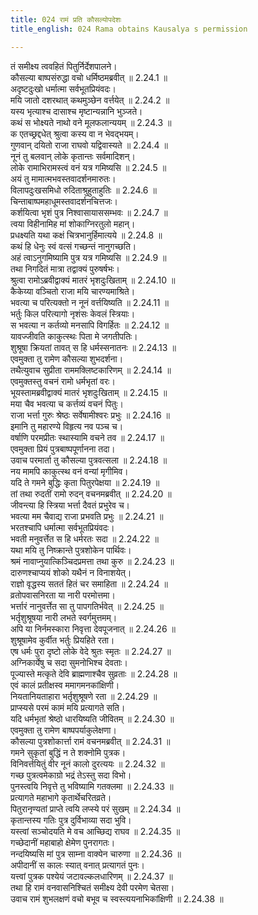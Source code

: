 ```yaml
---
title: 024 रामं प्रति कौसल्योपदेशः
title_english: 024 Rama obtains Kausalya s permission

---
```

<div class="audioEmbed"  caption="श्रीराम-हरिसीताराममूर्ति-घनपाठिभ्यां वचनम्" src="https://archive.org/download/Ramayana-recitation-Sriram-harisItArAmamUrti-Ghanapaati-v2/Kanda_2/Kanda_2_AYK-024-Ramasya_Kousalyopadeshaha.mp3"></div>

  
तं समीक्ष्य त्ववहितं पितुर्निर्देशपालने।  
कौसल्या बाष्पसंरुद्धा वचो धर्मिष्ठमब्रवीत् ॥ 2.24.1 ॥   
अदृष्टदुःखो धर्मात्मा सर्वभूतप्रियंवदः।  
मयि जातो दशरथात् कथमुञ्छेन वर्त्तयेत् ॥ 2.24.2 ॥   
यस्य भृत्याश्च दासाश्च मृष्टान्यन्नानि भुञ्जते।  
कथं स भोक्ष्यते नाथो वने मूलफलान्ययम् ॥ 2.24.3 ॥   
क एतच्छ्रद्दधेत् श्रुत्वा कस्य वा न भेवद्भयम्।  
गुणवान् दयितो राजा राघवो यद्विवास्यते ॥ 2.24.4 ॥   
नूनं तु बलवान् लोके कृतान्तः सर्वमादिशन्।  
लोके रामाभिरामस्त्वं वनं यत्र गमिष्यसि ॥ 2.24.5 ॥   
अयं तु मामात्मभवस्तवादर्शनमारुतः।  
विलापदुःखसमिधो रुदिताश्रुहुताहुतिः ॥ 2.24.6 ॥   
चिन्ताबाष्पमहाधूमस्तवादर्शनचित्तजः।  
कर्शयित्वा भृशं पुत्र निश्वासायाससम्भवः ॥ 2.24.7 ॥   
त्वया विहीनामिह मां शोकाग्निरतुलो महान्।  
प्रधक्ष्यति यथा कक्षं चित्रभानुर्हिमात्यये ॥ 2.24.8 ॥   
कथं हि धेनुः स्वं वत्सं गच्छन्तं नानुगच्छति।  
अहं त्वाऽनुगमिष्यामि पुत्र यत्र गमिष्यसि ॥ 2.24.9 ॥   
तथा निगदितं मात्रा तद्वाक्यं पुरुषर्षभः।  
श्रुत्वा रामोऽब्रवीद्वाक्यं मातरं भृशदुःखिताम् ॥ 2.24.10 ॥   
कैकेय्या वञ्चितो राजा मयि चारण्यमाश्रिते।  
भवत्या च परित्यक्तो न नूनं वर्त्तयिष्यति ॥ 2.24.11 ॥   
भर्तुः किल परित्यागो नृशंसः केवलं स्त्रियाः।  
स भवत्या न कर्तव्यो मनसापि विगर्हितः ॥ 2.24.12 ॥   
यावज्जीवति काकुत्स्थः पिता मे जगतीपतिः।  
शुश्रूषा क्रियतां तावत् स हि धर्मस्सनातनः ॥ 2.24.13 ॥   
एवमुक्ता तु रामेण कौसल्या शुभदर्शना।  
तथैत्युवाच सुप्रीता राममक्लिष्टकारिणम् ॥ 2.24.14 ॥   
एवमुक्तस्तु वचनं रामो धर्मभृतां वरः।  
भूयस्तामब्रवीद्वाक्यं मातरं भृशदुःखिताम् ॥ 2.24.15 ॥   
मया चैव भवत्या च कर्त्तव्यं वचनं पितुः।  
राजा भर्त्ता गुरुः श्रेष्ठः सर्वेषामीश्वरः प्रभुः ॥ 2.24.16 ॥   
इमानि तु महारण्ये विहृत्य नव पञ्च च।  
वर्षाणि परमप्रीतः स्थास्यामि वचने तव ॥ 2.24.17 ॥   
एवमुक्ता प्रियं पुत्रबाष्पपूर्णानना तदा।  
उवाच परमार्ता तु कौसल्या पुत्रवत्सला ॥ 2.24.18 ॥   
नय मामपि काकुत्स्थ वनं वन्यां मृगीमिव।  
यदि ते गमने बुद्धिः कृता पितुरपेक्षया ॥ 2.24.19 ॥   
तां तथा रुदतीं रामो रुदन् वचनमब्रवीत् ॥ 2.24.20 ॥   
जीवन्त्या हि स्त्रिया भर्त्ता दैवतं प्रभुरेव च।  
भवत्या मम चैवाद्य राजा प्रभवति प्रभुः ॥ 2.24.21 ॥   
भरतश्चापि धर्मात्मा सर्वभूतप्रियंवदः।  
भवती मनुवर्त्तेत स हि धर्मरतः सदा ॥ 2.24.22 ॥   
यथा मयि तु निष्क्रान्ते पुत्रशोकेन पार्थिवः।  
श्रमं नावाप्नुयात्किञ्चिदप्रमत्ता तथा कुरु ॥ 2.24.23 ॥   
दारुणश्चाप्ययं शोको यथैनं न विनाशयेत्।  
राज्ञो वृद्धस्य सततं हितं चर समाहिता ॥ 2.24.24 ॥   
व्रतोपवासनिरता या नारी परमोत्तमा।  
भर्त्तारं नानुवर्त्तेत सा तु पापगतिर्भवेत् ॥ 2.24.25 ॥   
भर्तृशुश्रूषया नारी लभते स्वर्गमुत्तमम्।  
अपि या निर्नमस्कारा निवृत्ता देवपूजनात् ॥ 2.24.26 ॥   
शुश्रूषामेव कुर्वीत भर्तुः प्रियहिते रता।  
एष धर्मः पुरा दृष्टो लोके वेदे श्रुतः स्मृतः ॥ 2.24.27 ॥   
अग्निकार्येषु च सदा सुमनोभिश्च देवताः।  
पूज्यास्ते मत्कृते देवि ब्राह्मणाश्चैव सुव्रताः ॥ 2.24.28 ॥   
एवं कालं प्रतीक्षस्व ममागमनकांक्षिणी।  
नियतानियताहारा भर्तृशुश्रूषणे रता ॥ 2.24.29 ॥   
प्राप्स्यसे परमं कामं मयि प्रत्यागते सति।  
यदि धर्मभृतां श्रेष्ठो धारयिष्यति जीवितम् ॥ 2.24.30 ॥   
एवमुक्ता तु रामेण बाष्पपर्याकुलेक्षणा।  
कौसल्या पुत्रशोकार्त्ता रामं वचनमब्रवीत् ॥ 2.24.31 ॥   
गमने सुकृतां बुद्धिं न ते शक्नोमि पुत्रक।  
विनिवर्त्तयितुं वीर नूनं कालो दुरत्ययः ॥ 2.24.32 ॥   
गच्छ पुत्रत्वमेकाग्रो भद्रं तेऽस्तु सदा विभो।  
पुनस्त्वयि निवृत्ते तु भविष्यामि गतक्लमा ॥ 2.24.33 ॥   
प्रत्यागते महाभागे कृतार्थेचरितव्रते।  
पितुरानृण्यतां प्राप्ते त्वयि लप्स्ये परं सुखम् ॥ 2.24.34 ॥   
कृतान्तस्य गतिः पुत्र दुर्विभाव्या सदा भुवि।  
यस्त्वां सञ्चोदयति मे वच आच्छिद्य राघव ॥ 2.24.35 ॥   
गच्छेदानीं महाबाहो क्षेमेण पुनरागतः।  
नन्दयिष्यसि मां पुत्र साम्ना वाक्येन चारुणा ॥ 2.24.36 ॥   
अपीदानीं स कालः स्यात् वनात् प्रत्यागतं पुनः।  
यत्त्वां पुत्रक पश्येयं जटावल्कलधारिणम् ॥ 2.24.37 ॥   
तथा हि रामं वनवासनिश्चितं समीक्ष्य देवी परमेण चेतसा।  
उवाच रामं शुभलक्षणं वचो बभूव च स्वस्त्ययनाभिकांक्षिणी ॥ 2.24.38 ॥   